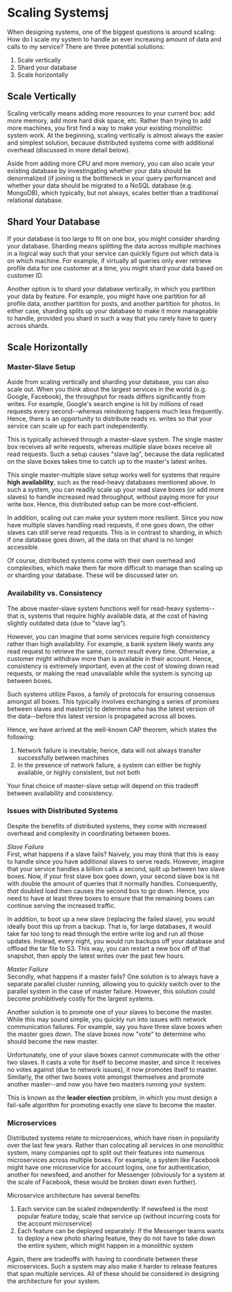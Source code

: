 # Scaling Systemsj
When designing systems, one of the biggest questions is around scaling: How do I scale my system to handle an ever increasing amount of data and calls to my service? There are three potential solutions:
1. Scale vertically 
2. Shard your database 
3. Scale horizontally 

## Scale Vertically
Scaling vertically means adding more resources to your current box: add more memory, add more hard disk space, etc. Rather than trying to add more machines, you first find a way to make your existing monolithic system work. At the beginning, scaling vertically is almost always the easier and simplest solution, because distributed systems come with additional overhead (discussed in more detail below).

Aside from adding more CPU and more memory, you can also scale your existing database by investingating whether your data should be denormalized (if joining is the bottleneck in your query performance) and whether your data should be migrated to a NoSQL database (e.g. MongoDB), which typically, but not always, scales better than a traditional relational database.

## Shard Your Database 
If your database is too large to fit on one box, you might consider sharding your database. Sharding means splitting the data across multiple machines in a logical way such that your service can quickly figure out which data is on which machine. For example, if virtually all queries only ever retrieve profile data for one customer at a time, you might shard your data based on customer ID.

Another option is to shard your database vertically, in which you partition your data by feature. For example, you might have one partition for all profile data, another partition for posts, and another partition for photos. In either case, sharding splits up your database to make it more manageable to handle, provided you shard in such a way that you rarely have to query across shards. 

## Scale Horizontally
### Master-Slave Setup 
Aside from scaling vertically and sharding your database, you can also scale out. When you think about the largest services in the world (e.g. Google, Facebook), the throughput for reads differs significantly from writes. For example, Google's search engine is hit by millions of read requests every second--whereas reindexing happens much less frequently. Hence, there is an opportunity to distribute reads vs. writes so that your service can scale up for each part independently.

This is typically achieved through a master-slave system. The single master box receives all write requests, whereas multiple slave boxes receive all read requests. Such a setup causes "slave lag", because the data replicated on the slave boxes takes time to catch up to the master's latest writes.

This single master-multiple slave setup works well for systems that require __high availability__, such as the read-heavy databases mentioned above. In such a system, you can readily scale up your read slave boxes (or add more slaves) to handle increased read throughput, without paying more for your write box. Hence, this distributed setup can be more cost-efficient.

In addition, scaling out can make your system more resilient. Since you now have multiple slaves handling read requests, if one goes down, the other slaves can still serve read requests. This is in contrast to sharding, in which if one database goes down, all the data on that shard is no longer accessible.

Of course, distributed systems come with their own overhead and complexities, which make them far more difficult to manage than scaling up or sharding your database. These will be discussed later on.

### Availability vs. Consistency 
The above master-slave system functions well for read-heavy systems--that is, systems that require highly  available data, at the cost of having slightly outdated data (due to "slave lag").

However, you can imagine that some services require high consistency rather than high availability. For example, a bank system likely wants any read request to retrieve the same, correct result every time. Otherwise, a customer might withdraw more than is available in their account. Hence, consistency is extremely important, even at the cost of slowing down read requests, or making the read unavailable while the system is syncing up between boxes.

Such systems utilize Paxos, a family of protocols for ensuring consensus amongst all boxes. This typically involves exchanging a series of promises between slaves and master(s) to determine who has the latest version of the data--before this latest version is propagated across all boxes.

Hence, we have arrived at the well-known CAP theorem, which states the following:
1. Network failure is inevitable; hence, data will not always transfer successfully between machines 
2. In the presence of network failure, a system can either be highly available, or highly consistent, but not both 

Your final choice of master-slave setup will depend on this tradeoff between availability and consistency.

### Issues with Distributed Systems 
Despite the benefits of distributed systems, they come with increased overhead and complexity in coordinating between boxes.

_Slave Failure_<br> 
First, what happens if a slave fails? Naively, you may think that this is easy to handle since you have additional slaves to serve reads. However, imagine that your service handles a billion calls a second, split up between two slave boxes. Now, if your first slave box goes down, your second slave box is hit with double the amount of queries that it normally handles. Consequently, _that_ doubled load then causes the second box to go down.  Hence, you need to have at least three boxes to ensure that the remaining boxes can continue serving the increased traffic.

In addition, to boot up a new slave (replacing the failed slave), you would ideally boot this up from a backup. That is, for large databases, it would take far too long to read through the entire write log and run all those updates. Instead, every night, you would run backups off your database and offload the tar file to S3. This way, you can restart a new box off of that snapshot, then apply the latest writes over the past few hours. 

_Master Failure_<br>
Secondly, what happens if a master fails? One solution is to always have a separate parallel cluster running, allowing you to quickly switch over to the parallel system in the case of master failure. However, this solution could become prohibitively costly for the largest systems. 

Another solution is to promote one of your slaves to become the master. While this may sound simple, you quickly run into issues with network communication failures. For example, say you have three slave boxes when the master goes down. The slave boxes now "vote" to determine who should become the new master.

Unfortunately, one of your slave boxes cannot communicate with the other two slaves. It casts a vote for itself to become master, and since it receives no votes against (due to network issues), it now promotes itself to master. Similarly, the other two boxes vote amongst themselves and promote another master--and now you have two masters running your system. 

This is known as the __leader election__ problem, in which you must design a fail-safe algorithm for promoting exactly one slave to become the master. 

### Microservices 
Distributed systems relate to microservices, which have risen in popularity over the last few years. Rather than colocating all services in one monolithic system, many companies opt to split out their features into numerous microservices across multiple boxes. For example, a system like Facebook might have one microservice for account logins, one for authentication, another for newsfeed, and another for Messenger (obviously for a system at the scale of Facebook, these would be broken down even further).

Microservice architecture has several benefits:
1. Each service can be scaled independently: If newsfeed is the most popular feature today, scale that service up (without incurring costs for the account microservice)
2. Each feature can be deployed separately: If the Messenger teams wants to deploy a new photo sharing feature, they do not have to take down the entire system, which might happen in a monolithic system 

Again, there are tradeoffs with having to coordinate between these microservices. Such a system may also make it harder to release features that span multiple services. All of these should be considered in designing the architecture for your system.